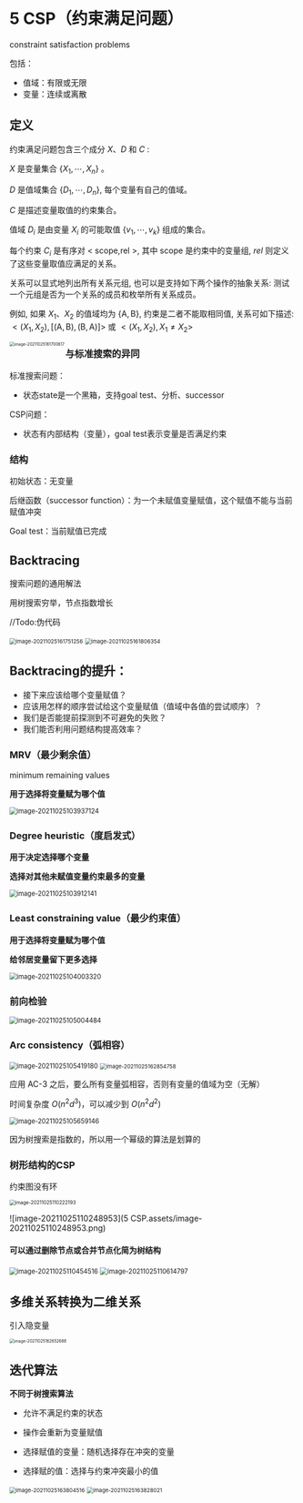 # 5 CSP（约束满足问题）

constraint satisfaction problems

包括：

* 值域：有限或无限
* 变量：连续或离散

## 定义

约束满足问题包含三个成分 $X 、 D$ 和 $C$ :

$X$ 是变量集合 $\left\{X_{1}, \cdots, X_{n}\right\}$ 。

$D$ 是值域集合 $\left\{D_{1}, \cdots, D_{n}\right\}$, 每个变量有自己的值域。

$C$ 是描述变量取值的约束集合。

值域 $D_{i}$ 是由变量 $X_{i}$ 的可能取值 $\left\{v_{1}, \cdots, v_{k}\right\}$ 组成的集合。

每个约束 $C_{i}$ 是有序对 $<$ scope,rel $>$, 其中 scope 是约束中的变量组, $r e l$ 则定义了这些变量取值应满足的关系。

关系可以显式地列出所有关系元组, 也可以是支持如下两个操作的抽象关系: 测试一个元组是否为一个关系的成员和枚举所有关系成员。

例如, 如果 $X_{1} 、 X_{2}$ 的值域均为 $\{\mathrm{A}, \mathrm{B}\}$, 约束是二者不能取相同值, 关系可如下描述: $<\left(X_{1}, X_{2}\right),[(\mathrm{A}, \mathrm{B}),(\mathrm{B}, \mathrm{A})]>$ 或 $<\left(X_{1}, X_{2}\right), X_{1} \neq X_{2}>$

<img src="5 CSP.assets/image-20211025161700617.png" align="left" alt="image-20211025161700617" style="zoom:50%;" />

### 与标准搜索的异同

标准搜索问题：

* 状态state是一个黑箱，支持goal test、分析、successor

CSP问题：

* 状态有内部结构（变量），goal test表示变量是否满足约束

### 结构

初始状态：无变量

后继函数（successor function）：为一个未赋值变量赋值，这个赋值不能与当前赋值冲突

Goal test：当前赋值已完成

## Backtracing

搜索问题的通用解法

用树搜索穷举，节点指数增长

//Todo:伪代码

<img src="5 CSP.assets/image-20211025161751256.png" alt="image-20211025161751256" style="zoom:67%;" />

<img src="5 CSP.assets/image-20211025161806354.png" alt="image-20211025161806354" style="zoom:67%;" />

## Backtracing的提升：

* 接下来应该给哪个变量赋值？
* 应该用怎样的顺序尝试给这个变量赋值（值域中各值的尝试顺序）？
* 我们是否能提前探测到不可避免的失败？
* 我们能否利用问题结构提高效率？

### MRV（最少剩余值）

minimum remaining values

**用于选择将变量赋为哪个值**

<img src="5 CSP.assets/image-20211025103937124.png" alt="image-20211025103937124" style="zoom:80%;" />

### Degree heuristic（度启发式）

**用于决定选择哪个变量**

**选择对其他未赋值变量约束最多的变量**

<img src="5 CSP.assets/image-20211025103912141.png" alt="image-20211025103912141" style="zoom:80%;" />

### Least constraining value（最少约束值）

**用于选择将变量赋为哪个值**

**给邻居变量留下更多选择**

<img src="5 CSP.assets/image-20211025104003320.png" alt="image-20211025104003320" style="zoom:80%;" />

### 前向检验

<img src="5 CSP.assets/image-20211025105004484.png" alt="image-20211025105004484" style="zoom:80%;" />

### Arc consistency（弧相容）

<img src="5 CSP.assets/image-20211025105419180.png" alt="image-20211025105419180" style="zoom:80%;" />

<img src="5 CSP.assets/image-20211025162854758.png" alt="image-20211025162854758" style="zoom:67%;" />

应用 AC-3 之后，要么所有变量弧相容，否则有变量的值域为空（无解）

时间复杂度 $O(n^2d^3)$，可以减少到 $O(n^2d^2)$

<img src="5 CSP.assets/image-20211025105659146.png" alt="image-20211025105659146" style="zoom:80%;" />

因为树搜索是指数的，所以用一个幂级的算法是划算的

### 树形结构的CSP

约束图没有环

<img src="5 CSP.assets/image-20211025110222193.png" alt="image-20211025110222193" style="zoom:60%;" />

![image-20211025110248953](5 CSP.assets/image-20211025110248953.png)

#### 可以通过删除节点或合并节点化简为树结构

<img src="5 CSP.assets/image-20211025110454516.png" alt="image-20211025110454516" style="zoom:80%;" />

<img src="5 CSP.assets/image-20211025110614797.png" alt="image-20211025110614797" style="zoom:80%;" />

## 多维关系转换为二维关系

引入隐变量

<img src="5 CSP.assets/image-20211025162652688.png" alt="image-20211025162652688" style="zoom:50%;" />

## 迭代算法

**不同于树搜索算法**

* 允许不满足约束的状态

* 操作会重新为变量赋值

* 选择赋值的变量：随机选择存在冲突的变量
* 选择赋的值：选择与约束冲突最小的值

<img src="5 CSP.assets/image-20211025163804516.png" alt="image-20211025163804516" style="zoom:67%;" />

<img src="5 CSP.assets/image-20211025163828021.png" alt="image-20211025163828021" style="zoom:67%;" />

